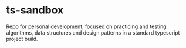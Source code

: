 # ts-sandbox
Repo for personal development, focused on practicing and testing algorithms, data structures and design patterns in a standard typescript project build.
